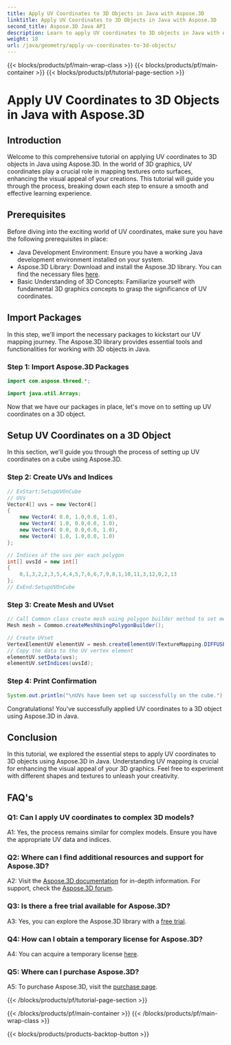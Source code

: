 ```yaml
---
title: Apply UV Coordinates to 3D Objects in Java with Aspose.3D
linktitle: Apply UV Coordinates to 3D Objects in Java with Aspose.3D
second_title: Aspose.3D Java API
description: Learn to apply UV coordinates to 3D objects in Java with Aspose.3D. Elevate your graphics with this step-by-step guide.
weight: 18
url: /java/geometry/apply-uv-coordinates-to-3d-objects/
---
```


{{< blocks/products/pf/main-wrap-class >}}
{{< blocks/products/pf/main-container >}}
{{< blocks/products/pf/tutorial-page-section >}}

# Apply UV Coordinates to 3D Objects in Java with Aspose.3D

## Introduction

Welcome to this comprehensive tutorial on applying UV coordinates to 3D objects in Java using Aspose.3D. In the world of 3D graphics, UV coordinates play a crucial role in mapping textures onto surfaces, enhancing the visual appeal of your creations. This tutorial will guide you through the process, breaking down each step to ensure a smooth and effective learning experience.

## Prerequisites

Before diving into the exciting world of UV coordinates, make sure you have the following prerequisites in place:

- Java Development Environment: Ensure you have a working Java development environment installed on your system.
- Aspose.3D Library: Download and install the Aspose.3D library. You can find the necessary files [here](https://releases.aspose.com/3d/java/).
- Basic Understanding of 3D Concepts: Familiarize yourself with fundamental 3D graphics concepts to grasp the significance of UV coordinates.

## Import Packages

In this step, we'll import the necessary packages to kickstart our UV mapping journey. The Aspose.3D library provides essential tools and functionalities for working with 3D objects in Java.

### Step 1: Import Aspose.3D Packages

```java
import com.aspose.threed.*;

import java.util.Arrays;
```

Now that we have our packages in place, let's move on to setting up UV coordinates on a 3D object.

## Setup UV Coordinates on a 3D Object

In this section, we'll guide you through the process of setting up UV coordinates on a cube using Aspose.3D.

### Step 2: Create UVs and Indices

```java
// ExStart:SetupUVOnCube
// UVs
Vector4[] uvs = new Vector4[]
{
    new Vector4( 0.0, 1.0,0.0, 1.0),
    new Vector4( 1.0, 0.0,0.0, 1.0),
    new Vector4( 0.0, 0.0,0.0, 1.0),
    new Vector4( 1.0, 1.0,0.0, 1.0)
};

// Indices of the uvs per each polygon
int[] uvsId = new int[]
{
    0,1,3,2,2,3,5,4,4,5,7,6,6,7,9,8,1,10,11,3,12,0,2,13
};
// ExEnd:SetupUVOnCube
```

### Step 3: Create Mesh and UVset

```java
// Call Common class create mesh using polygon builder method to set mesh instance
Mesh mesh = Common.createMeshUsingPolygonBuilder();

// Create UVset
VertexElementUV elementUV = mesh.createElementUV(TextureMapping.DIFFUSE, MappingMode.POLYGON_VERTEX, ReferenceMode.INDEX_TO_DIRECT);
// Copy the data to the UV vertex element
elementUV.setData(uvs);
elementUV.setIndices(uvsId);
```

### Step 4: Print Confirmation

```java
System.out.println("\nUVs have been set up successfully on the cube.");
```

Congratulations! You've successfully applied UV coordinates to a 3D object using Aspose.3D in Java.

## Conclusion

In this tutorial, we explored the essential steps to apply UV coordinates to 3D objects using Aspose.3D in Java. Understanding UV mapping is crucial for enhancing the visual appeal of your 3D graphics. Feel free to experiment with different shapes and textures to unleash your creativity.

## FAQ's

### Q1: Can I apply UV coordinates to complex 3D models?

A1: Yes, the process remains similar for complex models. Ensure you have the appropriate UV data and indices.

### Q2: Where can I find additional resources and support for Aspose.3D?

A2: Visit the [Aspose.3D documentation](https://reference.aspose.com/3d/java/) for in-depth information. For support, check the [Aspose.3D forum](https://forum.aspose.com/c/3d/18).

### Q3: Is there a free trial available for Aspose.3D?

A3: Yes, you can explore the Aspose.3D library with a [free trial](https://releases.aspose.com/).

### Q4: How can I obtain a temporary license for Aspose.3D?

A4: You can acquire a temporary license [here](https://purchase.aspose.com/temporary-license/).

### Q5: Where can I purchase Aspose.3D?

A5: To purchase Aspose.3D, visit the [purchase page](https://purchase.aspose.com/buy).

{{< /blocks/products/pf/tutorial-page-section >}}

{{< /blocks/products/pf/main-container >}}
{{< /blocks/products/pf/main-wrap-class >}}

{{< blocks/products/products-backtop-button >}}
